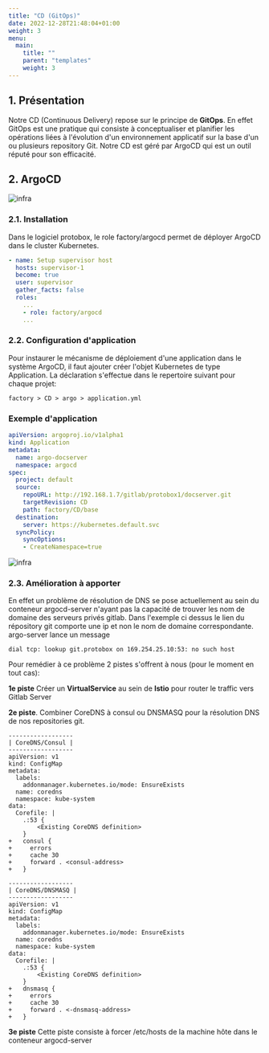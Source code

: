 ```yaml
---
title: "CD (GitOps)"
date: 2022-12-28T21:48:04+01:00
weight: 3
menu:
  main:
    title: ""
    parent: "templates"
    weight: 3
---
```


## 1. Présentation
Notre CD (Continuous Delivery) repose sur le principe de **GitOps**. En effet GitOps est une pratique qui consiste à conceptualiser et planifier les opérations liées à l'évolution d'un environnement applicatif sur la base d'un ou plusieurs repository Git. Notre CD est géré par ArgoCD qui est un outil réputé pour son efficacité.

## 2. ArgoCD
![infra](images/argocd-ui.png)
### 2.1. Installation
Dans le logiciel protobox, le role factory/argocd permet de déployer ArgoCD dans le cluster Kubernetes.
```yml
- name: Setup supervisor host
  hosts: supervisor-1
  become: true
  user: supervisor
  gather_facts: false
  roles:
    ...
    - role: factory/argocd
    ...
```
### 2.2. Configuration d'application
Pour instaurer le mécanisme de déploiement d'une application dans le système ArgoCD, il faut ajouter créer l'objet Kubernetes de type Application. La déclaration s'effectue dans le repertoire suivant pour chaque projet:

```
factory > CD > argo > application.yml
```
### Exemple d'application

```yml
apiVersion: argoproj.io/v1alpha1
kind: Application
metadata:
  name: argo-docserver
  namespace: argocd
spec:
  project: default
  source:
    repoURL: http://192.168.1.7/gitlab/protobox1/docserver.git
    targetRevision: CD
    path: factory/CD/base
  destination: 
    server: https://kubernetes.default.svc
  syncPolicy:
    syncOptions:
    - CreateNamespace=true
```
![infra](images/argocd-ui-2.png)

### 2.3. Amélioration à apporter
En effet un problème de résolution de DNS se pose actuellement au sein du conteneur argocd-server n'ayant pas la capacité de trouver les nom de domaine des serveurs privés gitlab. Dans l'exemple ci dessus le lien du répository git comporte une ip et non le nom de domaine correspondante. argo-server lance un message
```
dial tcp: lookup git.protobox on 169.254.25.10:53: no such host
```

Pour remédier à ce problème 2 pistes s'offrent à nous (pour le moment en tout cas):

**1e piste**
Créer un **VirtualService** au sein de **Istio** pour router le traffic vers Gitlab Server

**2e piste**. Combiner CoreDNS à consul ou DNSMASQ pour la résolution DNS de nos repositories git.

```
------------------
| CoreDNS/Consul |
------------------
apiVersion: v1
kind: ConfigMap
metadata:
  labels:
    addonmanager.kubernetes.io/mode: EnsureExists
  name: coredns
  namespace: kube-system
data:
  Corefile: |
    .:53 {
        <Existing CoreDNS definition>
    }
+   consul {
+     errors
+     cache 30
+     forward . <consul-address>
+   }
```

```
------------------
| CoreDNS/DNSMASQ |
------------------
apiVersion: v1
kind: ConfigMap
metadata:
  labels:
    addonmanager.kubernetes.io/mode: EnsureExists
  name: coredns
  namespace: kube-system
data:
  Corefile: |
    .:53 {
        <Existing CoreDNS definition>
    }
+   dnsmasq {
+     errors
+     cache 30
+     forward . <-dnsmasq-address>
+   }
```

**3e piste** Cette piste consiste à forcer /etc/hosts de la machine hôte dans le conteneur argocd-server